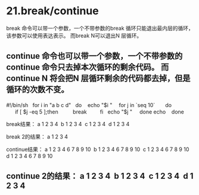 # 21.break/continue

break 
命令可以带一个参数，一个不带参数的break 循环只能退出最内层的循环，该参数可以使用表达表示。
而break N可以退出N 层循环。

continue 
命令也可以带一个参数，一个不带参数的continue 命令只去掉本次循环的剩余代码。
而continue N 将会把N 层循环剩余的代码都去掉，但是循环的次数不变。
-----------------------------------------------------------------------------------------------------
#!/bin/sh  
for i in "a b c d" 
 do   
  echo "$i "
　for j in `seq 10`  
    do  
      if [ $j -eq 5 ];then 
        break  
      fi  
      echo "$j "
    done 
  echo      
 done  

break结果：
a 1 2 3 4 
b 1 2 3 4 
c 1 2 3 4 
d 1 2 3 4 

break 2的结果：
a 1 2 3 4 

continue结果：
a 1 2 3 4 6 7 8 9 10 
b 1 2 3 4 6 7 8 9 10 
c 1 2 3 4 6 7 8 9 10 
d 1 2 3 4 6 7 8 9 10

continue 2的结果：
a 1 2 3 4 
b 1 2 3 4 
c 1 2 3 4 
d 1 2 3 4 
-----------------------------------------------------------------------------------------------------

